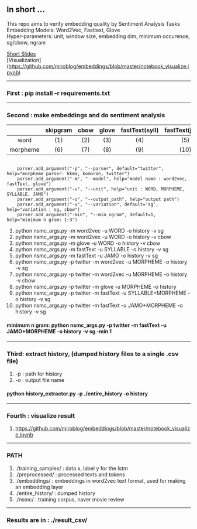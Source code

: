 ## In short ...

This repo aims to verify embedding quality by Sentiment Analysis Tasks   
Embedding Models: Word2Vec, Fasttext, Glove  
Hyper-parameters: unit, window size, embedding dim, minimum occurence, sg/cbow, ngram     

[Short Slides](https://github.com/miroblog/embeddings/blob/master/%ED%95%9C%EA%B5%AD%EC%96%B4%20%ED%98%95%ED%83%9C%EC%A0%81%20%ED%8A%B9%EC%A7%95%EC%9D%84%20%EB%B0%98%EC%98%81%ED%95%9C%20%EB%8B%A8%EC%96%B4%20%EC%9E%84%EB%B2%A0%EB%94%A9%20%EB%AA%A8%EB%8D%B8(Skipgram%20%20Glove%20%20Fasttext)%EC%9D%98%20%ED%86%B5%ED%95%A9%EC%A0%81%20%EA%B3%A0%EC%B0%B0%20%20%E2%80%93%EB%A7%A4%EA%B0%9C%EB%B3%80%EC%88%98%20%EC%A1%B0%EC%A0%88%EA%B3%BC%20%EA%B0%90%EC%A0%95%EB%B6%84%EC%84%9D.pdf)  
[Visualization] (https://github.com/miroblog/embeddings/blob/master/notebook_visualize.ipynb)

---
### First : pip install -r requirements.txt

***

### Second : make embeddings and do sentiment analysis

|          | skipgram | cbow | glove | fastText(syll) | fastText(jamo) |
|:--------:|:--------:|:----:|:-----:|:--------------:|:--------------:|
|   word   |    (1)   |  (2) |  (3)  |       (4)      |       (5)      |
| morpheme |    (6)   |  (7) |  (8)  |       (9)      |      (10)      |


<pre><code>
    parser.add_argument("-p", "--parser", default="twitter", help="morpheme parser: kkma, komoran, twitter")
    parser.add_argument("-m", "--model", help="model name : word2vec, fastText, glove")
    parser.add_argument("-u", "--unit", help="unit : WORD, MORPHEME, SYLLABLE, JAMO")
    parser.add_argument("-o", "--output_path", help="output path")
    parser.add_argument("-v", "--variation", default='sg', help="variation : sg, cbow")
    parser.add_argument("-min", "--min_ngram", default=1, help="minimum n gram: 1~3")
</pre></code>



1. python nsmc_args.py -m word2vec -u WORD -o history -v sg
2. python nsmc_args.py -m word2vec -u WORD -o history -v cbow
3. python nsmc_args.py -m glove -u WORD -o history -v cbow
4. python nsmc_args.py -m fastText -u SYLLABLE -o history -v sg
5. python nsmc_args.py -m fastText -u JAMO -o history -v sg 
6. python nsmc_args.py -p twitter -m word2vec -u MORPHEME -o history -v sg
7. python nsmc_args.py -p twitter -m word2vec -u MORPHEME -o history -v cbow
8. python nsmc_args.py -p twitter -m glove -u MORPHEME -o history
9. python nsmc_args.py -p twitter -m fastText -u SYLLABLE+MORPHEME -o history -v sg
10. python nsmc_args.py -p twitter -m fastText -u JAMO+MORPHEME -o history -v sg

#### minimum n gram: python nsmc_args.py -p twitter -m fastText -u JAMO+MORPHEME -o history -v sg -min 1

***

### Third: extract history, (dumped history files to a single .csv file)

1. -p : path for history
2. -o : output file name

#### python history_extractor.py -p ./entire_history -o history

***

### Fourth : visualize result
1. https://github.com/miroblog/embeddings/blob/master/notebook_visualize.ipynb

***

### PATH 

1. ./training_samples/ : data x, label y for the lstm
2. ./preprocessed/ : processed texts and tokens
3. ./embeddings/ : embeddings in word2vec text format, used for making an embedding layer
4. ./entire_history/ : dumped history
5. ./nsmc/ : training corpus, naver movie review

***

### Results are in : ./result_csv/

  
